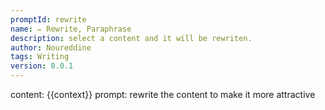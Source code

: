 ```yaml
---
promptId: rewrite
name: ✏️ Rewrite, Paraphrase
description: select a content and it will be rewriten.
author: Noureddine
tags: Writing
version: 0.0.1
---
```

content: 
{{context}}
prompt:
rewrite the content to make it more attractive
